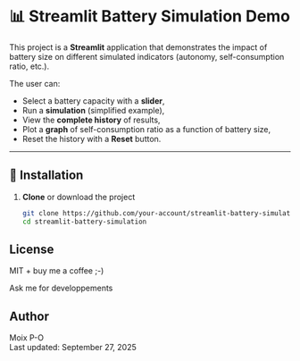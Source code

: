 # 📊 Streamlit Battery Simulation Demo

This project is a **Streamlit** application that demonstrates the impact of battery size on different simulated indicators (autonomy, self-consumption ratio, etc.).

The user can:
- Select a battery capacity with a **slider**,
- Run a **simulation** (simplified example),
- View the **complete history** of results,
- Plot a **graph** of self-consumption ratio as a function of battery size,
- Reset the history with a **Reset** button.

---

## 🚀 Installation

1. **Clone** or download the project  
   ```bash
   git clone https://github.com/your-account/streamlit-battery-simulation.git
   cd streamlit-battery-simulation

## License

MIT + buy me a coffee ;-)

Ask me for developpements

## Author

Moix P-O  
Last updated: September 27, 2025
